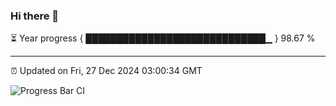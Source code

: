 ### Hi there 👋

⏳ Year progress { █████████████████████████████▁ } 98.67 %

---

⏰ Updated on Fri, 27 Dec 2024 03:00:34 GMT

![Progress Bar CI](https://github.com/IshwaranRudhara/GIT-ACTION/workflows/Progress%20Bar%20CI/badge.svg)
